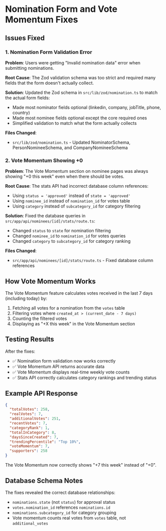 # Nomination Form and Vote Momentum Fixes

## Issues Fixed

### 1. Nomination Form Validation Error
**Problem**: Users were getting "Invalid nomination data" error when submitting nominations.

**Root Cause**: The Zod validation schema was too strict and required many fields that the form doesn't actually collect.

**Solution**: Updated the Zod schema in `src/lib/zod/nomination.ts` to match the actual form fields:
- Made most nominator fields optional (linkedin, company, jobTitle, phone, country)
- Made most nominee fields optional except the core required ones
- Simplified validation to match what the form actually collects

**Files Changed**:
- `src/lib/zod/nomination.ts` - Updated NominatorSchema, PersonNomineeSchema, and CompanyNomineeSchema

### 2. Vote Momentum Showing +0
**Problem**: The Vote Momentum section on nominee pages was always showing "+0 this week" even when there should be votes.

**Root Cause**: The stats API had incorrect database column references:
- Using `status = 'approved'` instead of `state = 'approved'`
- Using `nominee_id` instead of `nomination_id` for votes table
- Using `category` instead of `subcategory_id` for category filtering

**Solution**: Fixed the database queries in `src/app/api/nominees/[id]/stats/route.ts`:
- Changed `status` to `state` for nomination filtering
- Changed `nominee_id` to `nomination_id` for votes queries
- Changed `category` to `subcategory_id` for category ranking

**Files Changed**:
- `src/app/api/nominees/[id]/stats/route.ts` - Fixed database column references

## How Vote Momentum Works

The Vote Momentum feature calculates votes received in the last 7 days (including today) by:

1. Fetching all votes for a nomination from the `votes` table
2. Filtering votes where `created_at > (current_date - 7 days)`
3. Counting the filtered votes
4. Displaying as "+X this week" in the Vote Momentum section

## Testing Results

After the fixes:
- ✅ Nomination form validation now works correctly
- ✅ Vote Momentum API returns accurate data
- ✅ Vote Momentum displays real-time weekly vote counts
- ✅ Stats API correctly calculates category rankings and trending status

## Example API Response

```json
{
  "totalVotes": 258,
  "realVotes": 7,
  "additionalVotes": 251,
  "recentVotes": 7,
  "categoryRank": 1,
  "totalInCategory": 8,
  "daysSinceCreated": 7,
  "trendingPercentile": "Top 10%",
  "voteMomentum": 7,
  "supporters": 258
}
```

The Vote Momentum now correctly shows "+7 this week" instead of "+0".

## Database Schema Notes

The fixes revealed the correct database relationships:
- `nominations.state` (not `status`) for approval status
- `votes.nomination_id` references `nominations.id`
- `nominations.subcategory_id` for category grouping
- Vote momentum counts real votes from `votes` table, not `additional_votes`